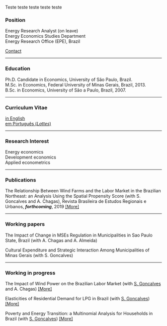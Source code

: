 Teste teste teste teste teste


### Position

Energy Research Analyst (on leave) <br/>
Energy Economics Studies Department <br/>
Energy Research Office (EPE), Brazil

[Contact](./pages/Contact.html) <br/>

* * *

### Education

Ph.D. Candidate in Economics, University of São Paulo, Brazil. <br/> 
M.Sc. in Economics, Federal University of Minas Gerais, Brazil, 2013. <br/> 
B.Sc. in Economics, University of São a Paulo, Brazil, 2007.

* * *

### Curriculum Vitae

[in English](./about.html) <br/>
[em Português (*Lattes*)](http://lattes.cnpq.br/7220754085757410)

* * *

### Research Interest

Energy economics <br/> 
Development economics <br/> 
Applied econometrics <br/> 

* * *

### Publications

The Relationship Between Wind Farms and the Labor Market in the Brazilian Northeast: an Analysis Using the Spatial Propensity Score (with S. Goncalves and A. Chagas), Revista Brasileira de Estudos Regionais e Urbanos, ***forthcoming***, 2019 [[More]](./pages/publications/WindNortheast.html) <br/>  

* * *

### Working papers

The Impact of Change in MSEs Regulation in Municipalities in Sao Paulo State, Brazil (with A. Chagas and A. Almeida) <br/> 

Cultural Expenditure and Strategic Interaction Among Municipalities of Minas Gerais (with S. Goncalves) <br/>

* * *

### Working in progress

The Impact of Wind Power on the Brazilian Labor Market (with [S. Goncalves](http://www.solangegoncalves.com) and A. Chagas) [[More]](./pages/publications/WindPowerLabor.html) <br/>


Elasticities of Residential Demand for LPG in Brazil (with [S. Goncalves](http://www.solangegoncalves.com)) [[More]](./pages/publications/ResidentialLPG.html) <br/>

Poverty and Energy Transition: a Multinomial Analysis for Households in Brazil (with [S. Goncalves](http://www.solangegoncalves.com)) [[More]](./pages/publications/PovertyEnergy.html) <br/>

